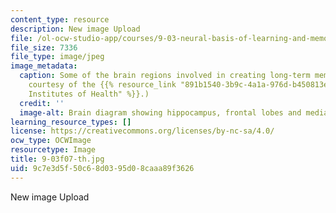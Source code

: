 ```yaml
---
content_type: resource
description: New image Upload
file: /ol-ocw-studio-app/courses/9-03-neural-basis-of-learning-and-memory-fall-2007/9c7e3d5f50c68d0395d08caaa89f3626_9-03f07-th.jpg
file_size: 7336
file_type: image/jpeg
image_metadata:
  caption: Some of the brain regions involved in creating long-term memories. (Image
    courtesy of the {{% resource_link "891b1540-3b9c-4a1a-976d-b450813e6438" "National
    Institutes of Health" %}}.)
  credit: ''
  image-alt: Brain diagram showing hippocampus, frontal lobes and medial septum.
learning_resource_types: []
license: https://creativecommons.org/licenses/by-nc-sa/4.0/
ocw_type: OCWImage
resourcetype: Image
title: 9-03f07-th.jpg
uid: 9c7e3d5f-50c6-8d03-95d0-8caaa89f3626
---
```

New image Upload